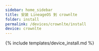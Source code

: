 ```yaml
---
sidebar: home_sidebar
title: 安装 LineageOS 到 crownlte
folder: install
permalink: /devices/crownlte/install
device: crownlte
---
```

{% include templates/device_install.md %}
